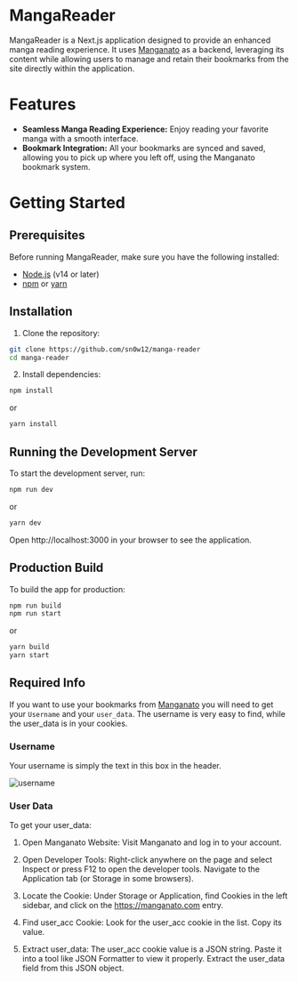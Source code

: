 # MangaReader

MangaReader is a Next.js application designed to provide an enhanced manga reading experience. It uses [Manganato](https://manganato.com/) as a backend, leveraging its content while allowing users to manage and retain their bookmarks from the site directly within the application.

# Features

- **Seamless Manga Reading Experience:** Enjoy reading your favorite manga with a smooth interface.
- **Bookmark Integration:** All your bookmarks are synced and saved, allowing you to pick up where you left off, using the Manganato bookmark system.

# Getting Started

## Prerequisites

Before running MangaReader, make sure you have the following installed:

- [Node.js](https://nodejs.org/) (v14 or later)
- [npm](https://www.npmjs.com/) or [yarn](https://yarnpkg.com/)

## Installation

1. Clone the repository:

```bash
git clone https://github.com/sn0w12/manga-reader
cd manga-reader
```

2. Install dependencies:

```bash
npm install
```

or

```bash
yarn install
```

## Running the Development Server

To start the development server, run:

```bash
npm run dev
```

or

```bash
yarn dev
```

Open http://localhost:3000 in your browser to see the application.

## Production Build

To build the app for production:

```bash
npm run build
npm run start
```

or

```bash
yarn build
yarn start
```

## Required Info

If you want to use your bookmarks from [Manganato](https://manganato.com/) you will need to get your `Username` and your `user_data`. The username is very easy to find, while the user_data is in your cookies.

### Username

Your username is simply the text in this box in the header.

![username](https://i.imgur.com/QUjTGdi.png)

### User Data

To get your user_data:

1. Open Manganato Website: Visit Manganato and log in to your account.

2. Open Developer Tools: Right-click anywhere on the page and select Inspect or press F12 to open the developer tools. Navigate to the Application tab (or Storage in some browsers).

3. Locate the Cookie: Under Storage or Application, find Cookies in the left sidebar, and click on the https://manganato.com entry.

4. Find user_acc Cookie: Look for the user_acc cookie in the list. Copy its value.

5. Extract user_data: The user_acc cookie value is a JSON string. Paste it into a tool like JSON Formatter to view it properly. Extract the user_data field from this JSON object.
